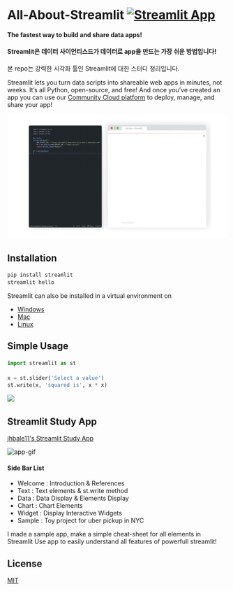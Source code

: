 # All-About-Streamlit [![Streamlit App](https://static.streamlit.io/badges/streamlit_badge_black_white.svg)](https://share.streamlit.io/streamlit/demo-face-gan)

#### **The fastest way to build and share data apps!**
#### **Streamlit은 데이터 사이언티스드가 데이터로 app을 만드는 가장 쉬운 방법입니다!**

본 repo는 강력한 시각화 툴인 Streamlit에 대한 스터디 정리입니다.

Streamlit lets you turn data scripts into shareable web apps in minutes, not weeks. It’s all Python, open-source, and free! And once you’ve created an app you can use our [Community Cloud platform](https://streamlit.io/cloud) to deploy, manage, and share your app!

![Example of live coding an app in Streamlit|635x380](https://raw.githubusercontent.com/streamlit/docs/main/public/images/Streamlit_overview.gif)

## Installation

```bash
pip install streamlit
streamlit hello
```

Streamlit can also be installed in a virtual environment on
- [Windows](https://github.com/streamlit/streamlit/wiki/Installing-in-a-virtual-environment#on-windows)
- [Mac](https://github.com/streamlit/streamlit/wiki/Installing-in-a-virtual-environment#on-mac--linux)
- [Linux](https://github.com/streamlit/streamlit/wiki/Installing-in-a-virtual-environment#on-mac--linux)

## Simple Usage

```python
import streamlit as st

x = st.slider('Select a value')
st.write(x, 'squared is', x * x)
```

<img src="https://raw.githubusercontent.com/streamlit/docs/main/public/images/simple_example.png"/>

## Streamlit Study App

[jhbale11's Streamlit Study App](https://jhbale11-all-about-streamlit-streamlit-test-h7bpp9.streamlitapp.com/)

![app-gif](https://github.com/jhbale11/All-About-Streamlit/blob/main/img/streamlit-streamlit_test-2022-10-19-11-10-33.gif)

#### Side Bar List
- Welcome : Introduction & References
- Text : Text elements & st.write method
- Data : Data Display & Elements Display
- Chart : Chart Elements
- Widget : Display Interactive Widgets
- Sample : Toy project for uber pickup in NYC

I made a sample app, make a simple cheat-sheet for all elements in Streamlit
Use app to easily understand all features of powerfull streamlit!

## License
[MIT](https://choosealicense.com/licenses/mit/)




